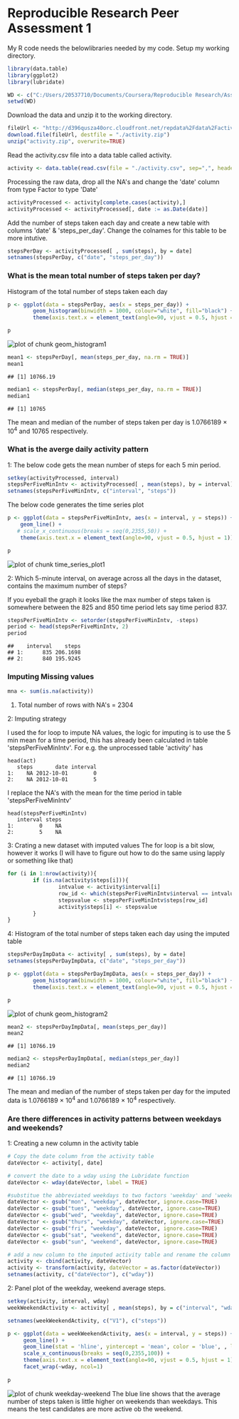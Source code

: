 Reproducible Research Peer Assessment 1
=======================================

My R code needs the belowlibraries needed by my code.
Setup my working directory.


```r
library(data.table)
library(ggplot2)
library(lubridate)

WD <- c("C:/Users/20537710/Documents/Coursera/Reproducible Research/Assignment-1/RepData_PeerAssessment1")
setwd(WD)
```

Download the data and unzip it to the working directory.


```r
fileUrl <- "http://d396qusza40orc.cloudfront.net/repdata%2Fdata%2Factivity.zip"
download.file(fileUrl, destfile = "./activity.zip")
unzip("activity.zip", overwrite=TRUE)
```

Read the activity.csv file into a data table called activity.


```r
activity <- data.table(read.csv(file = "./activity.csv", sep=",", header = TRUE))
```

Processing the raw data, drop all the NA's and change the 'date' column from type Factor to type 'Date'


```r
activityProcessed <- activity[complete.cases(activity),]
activityProcessed <- activityProcessed[, date := as.Date(date)]
```

Add the number of steps taken each day and create a new table with columns 'date' & 'steps_per_day'. Change the colnames for this table to be more intutive.


```r
stepsPerDay <- activityProcessed[ , sum(steps), by = date]
setnames(stepsPerDay, c("date", "steps_per_day"))
```

### What is the mean total number of steps taken per day?

Histogram of the total number of steps taken each day


```r
p <- ggplot(data = stepsPerDay, aes(x = steps_per_day)) + 
        geom_histogram(binwidth = 1000, colour="white", fill="black") +
        theme(axis.text.x = element_text(angle=90, vjust = 0.5, hjust = 1))

p
```

![plot of chunk geom_histogram1](figure/geom_histogram1-1.png) 


```r
mean1 <- stepsPerDay[, mean(steps_per_day, na.rm = TRUE)]
mean1
```

```
## [1] 10766.19
```

```r
median1 <- stepsPerDay[, median(steps_per_day, na.rm = TRUE)]
median1
```

```
## [1] 10765
```

The mean and median of the number of steps taken per day is 1.0766189 &times; 10<sup>4</sup> and 10765 respectively.

### What is the averge daily activity pattern

1: The below code gets the mean number of steps for each 5 min period.


```r
setkey(activityProcessed, interval)
stepsPerFiveMinIntv <- activityProcessed[ , mean(steps), by = interval]
setnames(stepsPerFiveMinIntv, c("interval", "steps"))
```

The below code generates the time series plot

```r
p <- ggplot(data = stepsPerFiveMinIntv, aes(x = interval, y = steps)) +
    geom_line() +
   # scale_x_continuous(breaks = seq(0,2355,50)) +
    theme(axis.text.x = element_text(angle=90, vjust = 0.5, hjust = 1))

p
```

![plot of chunk time_series_plot1](figure/time_series_plot1-1.png) 

2: Which 5-minute interval, on average across all the days in the dataset, contains the maximum number of steps?

If you eyeball the graph it looks like the max number of steps taken is somewhere between the 825 and 850 time period lets say time period 837.


```r
stepsPerFiveMinIntv <- setorder(stepsPerFiveMinIntv, -steps)
period <- head(stepsPerFiveMinIntv, 2)
period
```

```
##    interval    steps
## 1:      835 206.1698
## 2:      840 195.9245
```

### Imputing Missing values


```r
mna <- sum(is.na(activity))
```
1. Total number of rows with NA's = 2304

2: Imputing strategy

I used the for loop to impute NA values, the logic for imputing is to use the 5 min mean for a time period, this has already been calculated in table 'stepsPerFiveMinIntv'. For e.g. the unprocessed table 'activity' has 

```
head(act)
   steps       date interval
1:    NA 2012-10-01        0
2:    NA 2012-10-01        5
```

I replace the NA's with the mean for the time period in table 'stepsPerFiveMinIntv'

```
head(stepsPerFiveMinIntv)
   interval steps
1:        0    NA
2:        5    NA
```

3: Crating a new dataset with imputed values
The for loop is a bit slow, however it works (I will have to figure out how to do the same using lapply or something like that)


```r
for (i in 1:nrow(activity)){
        if (is.na(activity$steps[i])){
                intvalue <- activity$interval[i]
                row_id <- which(stepsPerFiveMinIntv$interval == intvalue)
                stepsvalue <- stepsPerFiveMinIntv$steps[row_id]
                activity$steps[i] <- stepsvalue
        }
}
```


4: Histogram of the total number of steps taken each day using the imputed table


```r
stepsPerDayImpData <- activity[ , sum(steps), by = date]
setnames(stepsPerDayImpData, c("date", "steps_per_day"))
```



```r
p <- ggplot(data = stepsPerDayImpData, aes(x = steps_per_day)) + 
        geom_histogram(binwidth = 1000, colour="white", fill="black") +
        theme(axis.text.x = element_text(angle=90, vjust = 0.5, hjust = 1))

p
```

![plot of chunk geom_histogram2](figure/geom_histogram2-1.png) 


```r
mean2 <- stepsPerDayImpData[, mean(steps_per_day)]
mean2
```

```
## [1] 10766.19
```

```r
median2 <- stepsPerDayImpData[, median(steps_per_day)]
median2
```

```
## [1] 10766.19
```

The mean and median of the number of steps taken per day for the imputed data is 1.0766189 &times; 10<sup>4</sup> and 1.0766189 &times; 10<sup>4</sup> respectively.

### Are there differences in activity patterns between weekdays and weekends?

1: Creating a new column in the activity table 


```r
# Copy the date column from the activity table
dateVector <- activity[, date]

# convert the date to a wday using the Lubridate function
dateVector <- wday(dateVector, label = TRUE)

#substitue the abbreviated weekdays to two factors 'weekday' and 'weekend'
dateVector <- gsub("mon", "weekday", dateVector, ignore.case=TRUE)
dateVector <- gsub("tues", "weekday", dateVector, ignore.case=TRUE)
dateVector <- gsub("wed", "weekday", dateVector, ignore.case=TRUE)
dateVector <- gsub("thurs", "weekday", dateVector, ignore.case=TRUE)
dateVector <- gsub("fri", "weekday", dateVector, ignore.case=TRUE)
dateVector <- gsub("sat", "weekend", dateVector, ignore.case=TRUE)
dateVector <- gsub("sun", "weekend", dateVector, ignore.case=TRUE)

# add a new column to the imputed activity table and rename the column names
activity <- cbind(activity, dateVector)
activity <- transform(activity, dateVector = as.factor(dateVector))
setnames(activity, c("dateVector"), c("wday"))
```

2: Panel plot of the weekday, weekend average steps.


```r
setkey(activity, interval, wday)
weekWeekendActivity <- activity[ , mean(steps), by = c("interval", "wday")]

setnames(weekWeekendActivity, c("V1"), c("steps"))

p <- ggplot(data = weekWeekendActivity, aes(x = interval, y = steps)) +
     geom_line() +
     geom_line(stat = 'hline', yintercept = 'mean', color = 'blue', , linetype = 2) +
     scale_x_continuous(breaks = seq(0,2355,100)) +
     theme(axis.text.x = element_text(angle=90, vjust = 0.5, hjust = 1)) +
     facet_wrap(~wday, ncol=1)
     
p
```

![plot of chunk weekday-weekend](figure/weekday-weekend-1.png) 
The blue line shows that the average number of steps taken is little higher on weekends than weekdays. This means the test candidates are more active ob the weekend.

